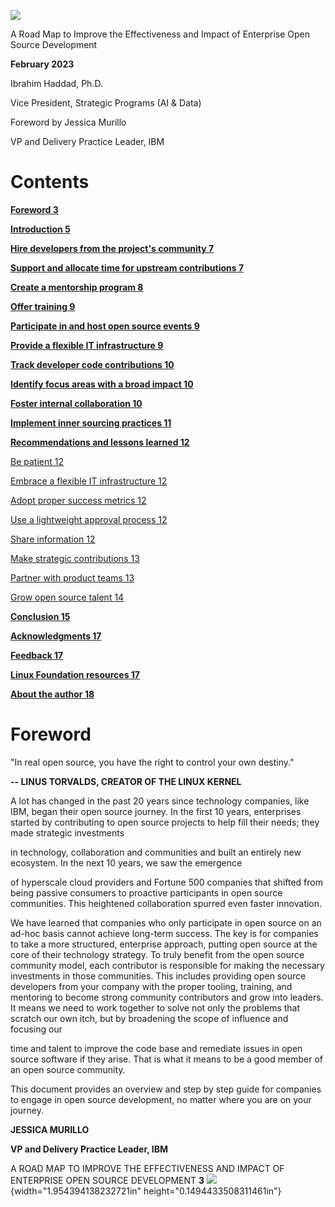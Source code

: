 ![](media/image1.jpeg)

A Road Map to Improve the Effectiveness and Impact of Enterprise Open
Source Development

**February 2023**

Ibrahim Haddad, Ph.D.

Vice President, Strategic Programs (AI & Data)

Foreword by Jessica Murillo

VP and Delivery Practice Leader, IBM

Contents
========

[**Foreword 3**](#foreword)

[**Introduction 5**](#introduction)

[**Hire developers from the project's community
7**](#hire-developers-from-the-projects-community)

[**Support and allocate time for upstream contributions
7**](#hire-developers-from-the-projects-community)

[**Create a mentorship program 8**](#_bookmark3)

[**Offer training 9**](#offer-training)

[**Participate in and host open source events 9**](#offer-training)

[**Provide a flexible IT infrastructure 9**](#offer-training)

[**Track developer code contributions 10**](#_bookmark5)

[**Identify focus areas with a broad impact 10**](#_bookmark5)

[**Foster internal collaboration 10**](#_bookmark5)

[**Implement inner sourcing practices
11**](#implement-inner-sourcing-practices)

[**Recommendations and lessons learned
12**](#recommendations-and-lessons-learned)

[Be patient 12](#recommendations-and-lessons-learned)

[Embrace a flexible IT infrastructure
12](#recommendations-and-lessons-learned)

[Adopt proper success metrics
12](#recommendations-and-lessons-learned)

[Use a lightweight approval process
12](#recommendations-and-lessons-learned)

[Share information 12](#recommendations-and-lessons-learned)

[Make strategic contributions 13](#make-strategic-contributions)

[Partner with product teams 13](#make-strategic-contributions)

[Grow open source talent 14](#grow-open-source-talent)

[**Conclusion 15**](#conclusion)

[**Acknowledgments 17**](#acknowledgments)

[**Feedback 17**](#acknowledgments)

[**Linux Foundation resources 17**](#acknowledgments)

[**About the author 18**](#_bookmark12)

Foreword
========

"In real open source, you have the right to control your own destiny."

**-- LINUS TORVALDS, CREATOR OF THE LINUX KERNEL**

A lot has changed in the past 20 years since technology companies,
like IBM, began their open source journey. In the first 10 years,
enterprises started by contributing to open source projects to help
fill their needs; they made strategic investments

in technology, collaboration and communities and built an entirely new
ecosystem. In the next 10 years, we saw the emergence

of hyperscale cloud providers and Fortune 500 companies that shifted
from being passive consumers to proactive participants in open source
communities. This heightened collaboration spurred even faster
innovation.

We have learned that companies who only participate in open source on
an ad-hoc basis cannot achieve long-term success. The key is for
companies to take a more structured, enterprise approach, putting open
source at the core of their technology strategy. To truly benefit from
the open source community model, each contributor is responsible for
making the necessary investments in those communities. This includes
providing open source developers from your company with the proper
tooling, training, and mentoring to become strong community
contributors and grow into leaders. It means we need to work together
to solve not only the problems that scratch our own itch, but by
broadening the scope of influence and focusing our

time and talent to improve the code base and remediate issues in open
source software if they arise. That is what it means to be a good
member of an open source community.

This document provides an overview and step by step guide for
companies to engage in open source development, no matter where you
are on your journey.

**JESSICA MURILLO**

**VP and Delivery Practice Leader, IBM**

A ROAD MAP TO IMPROVE THE EFFECTIVENESS AND IMPACT OF ENTERPRISE OPEN
SOURCE DEVELOPMENT **3**
![](media/image6.png){width="1.954394138232721in"
height="0.1494433508311461in"}
